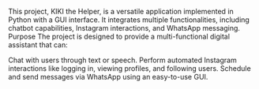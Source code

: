 This project, KIKI the Helper, is a versatile application implemented in Python with a GUI interface. It integrates multiple functionalities, including chatbot capabilities, Instagram interactions, and WhatsApp messaging. 
Purpose
The project is designed to provide a multi-functional digital assistant that can:

Chat with users through text or speech.
Perform automated Instagram interactions like logging in, viewing profiles, and following users.
Schedule and send messages via WhatsApp using an easy-to-use GUI.
